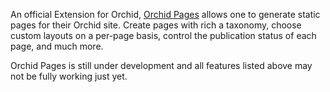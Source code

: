 An official Extension for Orchid, [Orchid Pages](https://github.com/JavaEden/OrchidPages) allows one to generate static
pages for their Orchid site. Create pages with rich a taxonomy, choose custom layouts on a per-page basis, control 
the publication status of each page, and much more. 

Orchid Pages is still under development and all features listed above may not be fully working just yet.